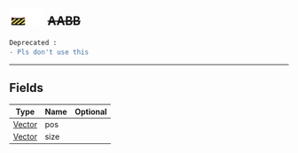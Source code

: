## <img src="../../.gitbook/assets/unknown.png" width="32" height="32" /><img src="../../.gitbook/assets/base.png" width="32" height="32" /> ~~AABB~~

```patch
Deprecated :
- Pls don't use this
```


------
## Fields

| Type   | Name | Optional |
| ------ | ---- | -------: |
| [Vector](../vector/README.md) | pos |  |
| [Vector](../vector/README.md) | size |  |

